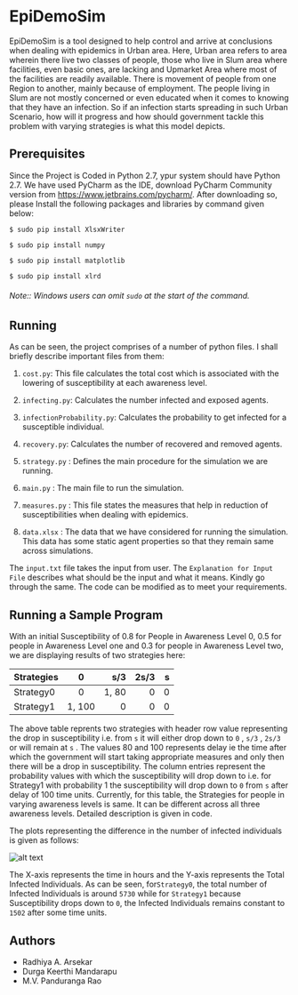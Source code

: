 # EpiDemoSim
EpiDemoSim is a tool  designed to help control and arrive at conclusions when dealing with epidemics in Urban area. Here, Urban area refers to area wherein there live two classes of people, those who live in Slum area where facilities, even basic ones, are lacking  and Upmarket Area where most of the facilities are readily available.  There is movement of people from one Region to another, mainly because of employment. The people living in Slum are not mostly concerned or even educated when it comes to knowing that they have an infection. So if an infection starts spreading in such Urban Scenario, how  will it  progress and how should government tackle this problem with varying strategies  is what this model depicts.


## Prerequisites
Since the Project is Coded in Python 2.7, ypur system should have Python 2.7. We have used PyCharm as the IDE, download PyCharm Community version from <https://www.jetbrains.com/pycharm/>.
After downloading so, please Install the following packages and libraries by command given below:

    $ sudo pip install XlsxWriter
    
    $ sudo pip install numpy

    $ sudo pip install matplotlib
 
    $ sudo pip install xlrd

###### Note:: Windows users can omit ``sudo`` at the start of the command.

## Running 

As can be seen, the project comprises of a number of python files. I shall briefly describe important files from them:
1) ``cost.py``: This file calculates the total cost which is associated with the lowering of susceptibility at each awareness level.

2) ``infecting.py``: Calculates the number infected and exposed agents.

3) ``infectionProbability.py``: Calculates the probability to get infected for a susceptible individual.

4) ``recovery.py``: Calculates the number of recovered and removed agents.

5) ``strategy.py`` : Defines the main procedure for the simulation we are running.

6) ``main.py`` : The main file to run the simulation.

7) ``measures.py`` : This file states the measures that help in reduction of susceptibilities when dealing with epidemics.

8) ``data.xlsx`` : The data that we have considered for running the simulation. This data has some static agent properties so that they remain same across simulations.

The ``input.txt`` file takes the input from user. The ``Explanation for Input File`` describes what should be the input and what it means. Kindly go through the same.
The code can be modified as to meet your requirements.

## Running a Sample Program
With an initial Susceptibility of 0.8 for People in Awareness Level 0, 0.5 for people in Awareness Level one and 0.3 for people in Awareness Level two, we are displaying results of two strategies here: 

| Strategies | 0   | s/3  | 2s/3 | s | 
| -----------|:---:| ----:|----:|----:|
| Strategy0  | 0 | 1, 80 | 0 | 0 |
| Strategy1  | 1, 100 | 0 | 0 | 0 |

The above table reprents two strategies with header row value representing the drop in susceptibility i.e. from  ``s`` it will either drop down to  ``0`` ,  ``s/3`` ,  ``2s/3``  or will remain at  ``s`` . The values 80 and 100  represents delay ie the time after which the government will start taking appropriate measures and only then there will be a drop in susceptibility. The column entries represent the probability values with which the susceptibility will drop down to i.e. for Strategy1 with probability 1 the susceptibility will drop down to  ``0`` from ``s`` after delay of 100 time units. Currently, for this table, the Strategies for people in varying awareness levels is same. It can be different across all three awareness levels. Detailed description is given in code.

The plots representing the difference in the number of infected individuals is given as follows:

![alt text](https://github.com/radh3110/EpiDemoSim-Project/blob/master/plots.png "Plots showing Difference between two Strategies")


The X-axis represents the time in hours and the Y-axis represents the Total Infected Individuals. As can be seen, for``Strategy0``, the total number of Infected Individuals is around ``5730`` while for ``Strategy1`` because Susceptibility drops down to ``0``, the Infected Individuals remains constant to ``1502`` after some time units.

## Authors
* Radhiya A. Arsekar
* Durga Keerthi Mandarapu
* M.V. Panduranga Rao
